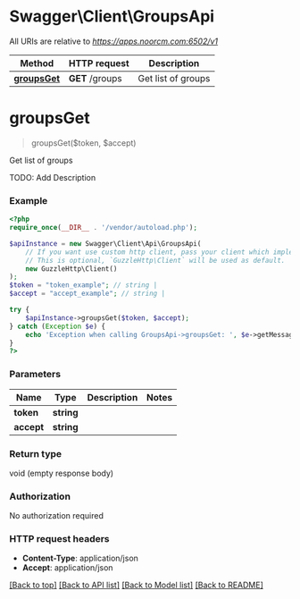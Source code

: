 # Swagger\Client\GroupsApi

All URIs are relative to *https://apps.noorcm.com:6502/v1*

Method | HTTP request | Description
------------- | ------------- | -------------
[**groupsGet**](GroupsApi.md#groupsGet) | **GET** /groups | Get list of groups


# **groupsGet**
> groupsGet($token, $accept)

Get list of groups

TODO: Add Description

### Example
```php
<?php
require_once(__DIR__ . '/vendor/autoload.php');

$apiInstance = new Swagger\Client\Api\GroupsApi(
    // If you want use custom http client, pass your client which implements `GuzzleHttp\ClientInterface`.
    // This is optional, `GuzzleHttp\Client` will be used as default.
    new GuzzleHttp\Client()
);
$token = "token_example"; // string | 
$accept = "accept_example"; // string | 

try {
    $apiInstance->groupsGet($token, $accept);
} catch (Exception $e) {
    echo 'Exception when calling GroupsApi->groupsGet: ', $e->getMessage(), PHP_EOL;
}
?>
```

### Parameters

Name | Type | Description  | Notes
------------- | ------------- | ------------- | -------------
 **token** | **string**|  |
 **accept** | **string**|  |

### Return type

void (empty response body)

### Authorization

No authorization required

### HTTP request headers

 - **Content-Type**: application/json
 - **Accept**: application/json

[[Back to top]](#) [[Back to API list]](../../README.md#documentation-for-api-endpoints) [[Back to Model list]](../../README.md#documentation-for-models) [[Back to README]](../../README.md)

